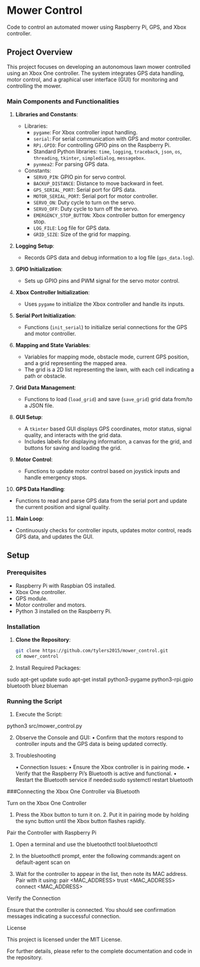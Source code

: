 # Mower Control

Code to control an automated mower using Raspberry Pi, GPS, and Xbox controller.

## Project Overview

This project focuses on developing an autonomous lawn mower controlled using an Xbox One controller. The system integrates GPS data handling, motor control, and a graphical user interface (GUI) for monitoring and controlling the mower.

### Main Components and Functionalities

1. **Libraries and Constants**:
   - Libraries: 
     - `pygame`: For Xbox controller input handling.
     - `serial`: For serial communication with GPS and motor controller.
     - `RPi.GPIO`: For controlling GPIO pins on the Raspberry Pi.
     - Standard Python libraries: `time`, `logging`, `traceback`, `json`, `os`, `threading`, `tkinter`, `simpledialog`, `messagebox`.
     - `pynmea2`: For parsing GPS data.
   - Constants:
     - `SERVO_PIN`: GPIO pin for servo control.
     - `BACKUP_DISTANCE`: Distance to move backward in feet.
     - `GPS_SERIAL_PORT`: Serial port for GPS data.
     - `MOTOR_SERIAL_PORT`: Serial port for motor controller.
     - `SERVO_ON`: Duty cycle to turn on the servo.
     - `SERVO_OFF`: Duty cycle to turn off the servo.
     - `EMERGENCY_STOP_BUTTON`: Xbox controller button for emergency stop.
     - `LOG_FILE`: Log file for GPS data.
     - `GRID_SIZE`: Size of the grid for mapping.

2. **Logging Setup**:
   - Records GPS data and debug information to a log file (`gps_data.log`).

3. **GPIO Initialization**:
   - Sets up GPIO pins and PWM signal for the servo motor control.

4. **Xbox Controller Initialization**:
   - Uses `pygame` to initialize the Xbox controller and handle its inputs.

5. **Serial Port Initialization**:
   - Functions (`init_serial`) to initialize serial connections for the GPS and motor controller.

6. **Mapping and State Variables**:
   - Variables for mapping mode, obstacle mode, current GPS position, and a grid representing the mapped area.
   - The grid is a 2D list representing the lawn, with each cell indicating a path or obstacle.

7. **Grid Data Management**:
   - Functions to load (`load_grid`) and save (`save_grid`) grid data from/to a JSON file.

8. **GUI Setup**:
   - A `tkinter` based GUI displays GPS coordinates, motor status, signal quality, and interacts with the grid data.
   - Includes labels for displaying information, a canvas for the grid, and buttons for saving and loading the grid.

9. **Motor Control**:
   - Functions to update motor control based on joystick inputs and handle emergency stops.

10. **GPS Data Handling**:
   - Functions to read and parse GPS data from the serial port and update the current position and signal quality.

11. **Main Loop**:
   - Continuously checks for controller inputs, updates motor control, reads GPS data, and updates the GUI.

## Setup

### Prerequisites

- Raspberry Pi with Raspbian OS installed.
- Xbox One controller.
- GPS module.
- Motor controller and motors.
- Python 3 installed on the Raspberry Pi.

### Installation

1. **Clone the Repository**:
   ```sh
   git clone https://github.com/tylers2015/mower_control.git
   cd mower_control
2.	Install Required Packages:

   sudo apt-get update
   sudo apt-get install python3-pygame python3-rpi.gpio bluetooth bluez blueman

### Running the Script

1.	Execute the Script:

python3 src/mower_control.py	

2.	Observe the Console and GUI:
	•	Confirm that the motors respond to controller inputs and the GPS data is being updated correctly.

3. Troubleshooting

	•	Connection Issues:
	•	Ensure the Xbox controller is in pairing mode.
	•	Verify that the Raspberry Pi’s Bluetooth is active and functional.
	•	Restart the Bluetooth service if needed:sudo systemctl restart bluetooth

###Connecting the Xbox One Controller via Bluetooth

   Turn on the Xbox One Controller
   1.	Press the Xbox button to turn it on.
	2.	Put it in pairing mode by holding the sync button until the Xbox button flashes rapidly.

   Pair the Controller with Raspberry Pi
   1.	Open a terminal and use the bluetoothctl tool:bluetoothctl
   2.	In the bluetoothctl prompt, enter the following commands:agent on
default-agent
scan on

3.	Wait for the controller to appear in the list, then note its MAC address. Pair with it using:
pair <MAC_ADDRESS>
trust <MAC_ADDRESS>
connect <MAC_ADDRESS>

Verify the Connection

Ensure that the controller is connected. You should see confirmation messages indicating a successful connection.

License

This project is licensed under the MIT License.

For further details, please refer to the complete documentation and code in the repository.




